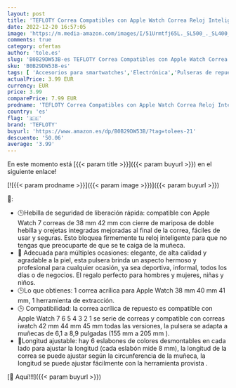 ```yaml
---
layout: post
title: 'TEFLOTY Correa Compatibles con Apple Watch Correa Reloj Inteligente de Repuesto  Acrílico Band 42mm/44mm/45mm  Hombres Mujeres  Pulseras Repuesto para iwatch SE Series 7/6/5/4/3/2/1  38mm/40mm/41mm '
date: 2022-12-20 16:57:05
image: 'https://m.media-amazon.com/images/I/51Urmtfj65L._SL500_._SL400_.jpg'
comments: true
category: ofertas
author: 'tole.es'
slug: 'B0B29DW53B-es TEFLOTY Correa Compatibles con Apple Watch Correa Reloj...'
sku: 'B0B29DW53B-es'
tags: [ 'Accesorios para smartwatches','Electrónica','Pulseras de repuesto para smartwatches','Tecnología para vestir','apple','tefloty','🇪🇸', ]
actualPrice: 3.99 EUR
currency: EUR
price: 3.99
comparePrice: 7.99 EUR
prodname: 'TEFLOTY Correa Compatibles con Apple Watch Correa Reloj Inteligente de Repuesto  Acrílico Band 42mm/44mm/45mm  Hombres Mujeres  Pulseras Repuesto para iwatch SE Series 7/6/5/4/3/2/1  38mm/40mm/41mm '
country: 'es'
flag: '🇪🇸'
brand: 'TEFLOTY'
buyurl: 'https://www.amazon.es/dp/B0B29DW53B/?tag=tolees-21'
descuento: '50.06'
average: '3.99'
---
```


En este momento está [{{< param title >}}]({{< param buyurl >}}) en el siguiente enlace!

[![{{< param prodname >}}]({{< param image >}})]({{< param buyurl >}})

🔎:

- 🕒Hebilla de seguridad de liberación rápida: compatible con Apple Watch 7 correas de 38 mm 42 mm con cierre de mariposa de doble hebilla y orejetas integradas mejoradas al final de la correa, fáciles de usar y seguras. Esto bloquea firmemente tu reloj inteligente para que no tengas que preocuparte de que se te caiga de la muñeca.
- 🎁 Adecuada para múltiples ocasiones: elegante, de alta calidad y agradable a la piel, esta pulsera brinda un aspecto hermoso y profesional para cualquier ocasión, ya sea deportiva, informal, todos los días o de negocios. El regalo perfecto para hombres y mujeres, niñas y niños.
- 🕒Lo que obtienes: 1 correa acrílica para Apple Watch 38 mm 40 mm 41 mm, 1 herramienta de extracción.
- 🕒 Compatibilidad: la correa acrílica de repuesto es compatible con Apple Watch 7 6 5 4 3 2 1 se serie de correas y compatible con correas iwatch 42 mm 44 mm 45 mm todas las versiones, la pulsera se adapta a muñecas de 6,1 a 8,9 pulgadas (155 mm a 205 mm ).
- 🔧Longitud ajustable: hay 6 eslabones de colores desmontables en cada lado para ajustar la longitud (cada eslabón mide 8 mm), la longitud de la correa se puede ajustar según la circunferencia de la muñeca, la longitud se puede ajustar fácilmente con la herramienta provista .

[🛒 Aquí!!!]({{< param buyurl >}})
